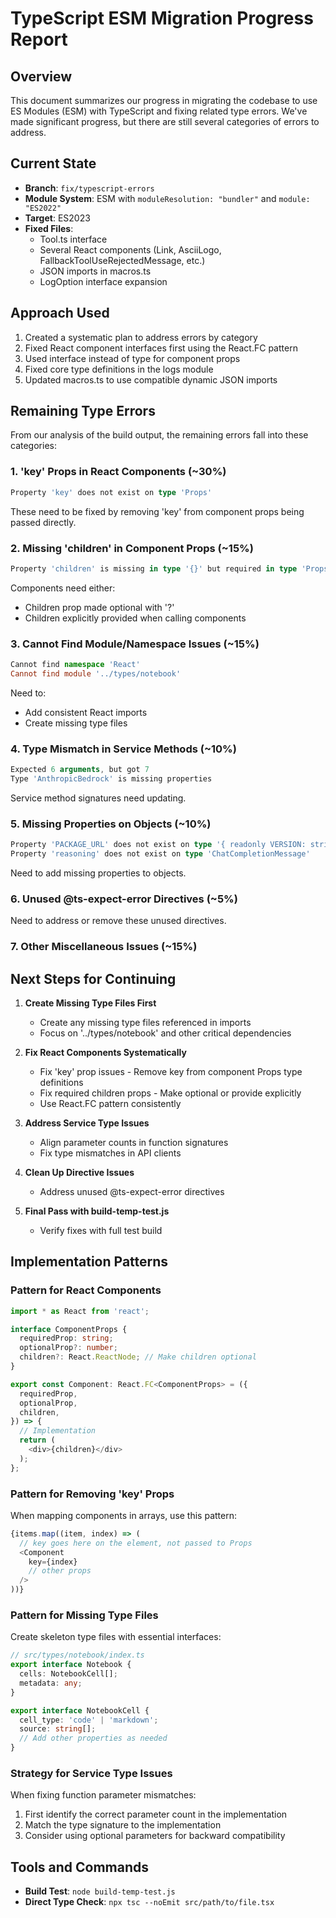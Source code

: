 # TypeScript ESM Migration Progress Report

## Overview

This document summarizes our progress in migrating the codebase to use ES Modules (ESM) with TypeScript and fixing related type errors. We've made significant progress, but there are still several categories of errors to address.

## Current State

- **Branch**: `fix/typescript-errors`
- **Module System**: ESM with `moduleResolution: "bundler"` and `module: "ES2022"`
- **Target**: ES2023
- **Fixed Files**:
  - Tool.ts interface
  - Several React components (Link, AsciiLogo, FallbackToolUseRejectedMessage, etc.)
  - JSON imports in macros.ts
  - LogOption interface expansion

## Approach Used

1. Created a systematic plan to address errors by category
2. Fixed React component interfaces first using the React.FC pattern 
3. Used interface instead of type for component props
4. Fixed core type definitions in the logs module
5. Updated macros.ts to use compatible dynamic JSON imports

## Remaining Type Errors

From our analysis of the build output, the remaining errors fall into these categories:

### 1. 'key' Props in React Components (~30%)
```typescript
Property 'key' does not exist on type 'Props'
```
These need to be fixed by removing 'key' from component props being passed directly.

### 2. Missing 'children' in Component Props (~15%)
```typescript
Property 'children' is missing in type '{}' but required in type 'Props'
```
Components need either:
- Children prop made optional with '?'
- Children explicitly provided when calling components

### 3. Cannot Find Module/Namespace Issues (~15%)
```typescript
Cannot find namespace 'React'
Cannot find module '../types/notebook' 
```
Need to:
- Add consistent React imports
- Create missing type files

### 4. Type Mismatch in Service Methods (~10%)
```typescript
Expected 6 arguments, but got 7
Type 'AnthropicBedrock' is missing properties
```
Service method signatures need updating.

### 5. Missing Properties on Objects (~10%)
```typescript
Property 'PACKAGE_URL' does not exist on type '{ readonly VERSION: string; README_URL: string; }'
Property 'reasoning' does not exist on type 'ChatCompletionMessage'
```
Need to add missing properties to objects.

### 6. Unused @ts-expect-error Directives (~5%)
Need to address or remove these unused directives.

### 7. Other Miscellaneous Issues (~15%)

## Next Steps for Continuing

1. **Create Missing Type Files First**
   - Create any missing type files referenced in imports
   - Focus on '../types/notebook' and other critical dependencies

2. **Fix React Components Systematically**
   - Fix 'key' prop issues - Remove key from component Props type definitions
   - Fix required children props - Make optional or provide explicitly
   - Use React.FC<PropsType> pattern consistently

3. **Address Service Type Issues**
   - Align parameter counts in function signatures
   - Fix type mismatches in API clients

4. **Clean Up Directive Issues**
   - Address unused @ts-expect-error directives

5. **Final Pass with build-temp-test.js**
   - Verify fixes with full test build

## Implementation Patterns

### Pattern for React Components
```typescript
import * as React from 'react';

interface ComponentProps {
  requiredProp: string;
  optionalProp?: number;
  children?: React.ReactNode; // Make children optional
}

export const Component: React.FC<ComponentProps> = ({
  requiredProp,
  optionalProp,
  children,
}) => {
  // Implementation
  return (
    <div>{children}</div>
  );
};
```

### Pattern for Removing 'key' Props
When mapping components in arrays, use this pattern:
```typescript
{items.map((item, index) => (
  // key goes here on the element, not passed to Props
  <Component 
    key={index}
    // other props
  />
))}
```

### Pattern for Missing Type Files
Create skeleton type files with essential interfaces:
```typescript
// src/types/notebook/index.ts
export interface Notebook {
  cells: NotebookCell[];
  metadata: any;
}

export interface NotebookCell {
  cell_type: 'code' | 'markdown';
  source: string[];
  // Add other properties as needed
}
```

### Strategy for Service Type Issues
When fixing function parameter mismatches:
1. First identify the correct parameter count in the implementation
2. Match the type signature to the implementation
3. Consider using optional parameters for backward compatibility

## Tools and Commands

- **Build Test**: `node build-temp-test.js`
- **Direct Type Check**: `npx tsc --noEmit src/path/to/file.tsx`